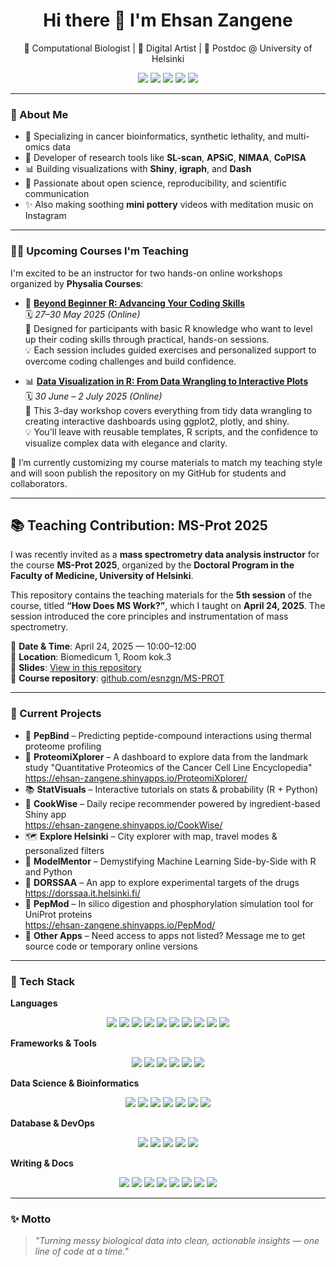 <h1 align="center">Hi there 👋 I'm Ehsan Zangene</h1>

<p align="center">
  🧬 Computational Biologist | 🎨 Digital Artist | 🔬 Postdoc @ University of Helsinki  
</p>

<p align="center">
  <a href="mailto:zangeneh.ehsan@gmail.com"><img src="https://img.shields.io/badge/email-%23D14836.svg?&style=flat-square&logo=gmail&logoColor=white"/></a>
  <a href="https://orcid.org/0000-0002-8913-8289"><img src="https://img.shields.io/badge/ORCID-0000--0002--8913--8289-green?logo=orcid&style=flat-square"/></a>
  <a href="https://scholar.google.ch/citations?user=Lw8WEiYAAAAJ&hl=en"><img src="https://img.shields.io/badge/Google%20Scholar-100000?style=flat-square&logo=Google%20Scholar&logoColor=white"/></a>
  <a href="https://www.linkedin.com/in/ehsan-zangene-42003777"><img src="https://img.shields.io/badge/LinkedIn-blue?logo=linkedin&logoColor=white&style=flat-square"/></a>
  <a href="https://esnzgn.github.io/esnzgn"><img src="https://img.shields.io/badge/Portfolio-Website-informational?style=flat-square&logo=github"/></a>
</p>

---

### 🧠 About Me

- 🎯 Specializing in cancer bioinformatics, synthetic lethality, and multi-omics data  
- 🧰 Developer of research tools like **SL-scan**, **APSiC**, **NIMAA**, **CoPISA**  
- 📊 Building visualizations with **Shiny**, **igraph**, and **Dash**  
- 🌿 Passionate about open science, reproducibility, and scientific communication  
- ✨ Also making soothing **mini pottery** videos with meditation music on Instagram  

---

### 🧑‍🏫 Upcoming Courses I'm Teaching

I'm excited to be an instructor for two hands-on online workshops organized by **Physalia Courses**:

- 🎯 **[Beyond Beginner R: Advancing Your Coding Skills](https://www.physalia-courses.org/courses-workshops/course47/)**  
  🗓️ *27–30 May 2025 (Online)*  
  📌 Designed for participants with basic R knowledge who want to level up their coding skills through practical, hands-on sessions.  
  💡 Each session includes guided exercises and personalized support to overcome coding challenges and build confidence.

- 📊 **[Data Visualization in R: From Data Wrangling to Interactive Plots](https://www.physalia-courses.org/courses-workshops/course56/)**  
  🗓️ *30 June – 2 July 2025 (Online)*  
  📌 This 3-day workshop covers everything from tidy data wrangling to creating interactive dashboards using ggplot2, plotly, and shiny.  
  💡 You'll leave with reusable templates, R scripts, and the confidence to visualize complex data with elegance and clarity.

📂 I’m currently customizing my course materials to match my teaching style and will soon publish the repository on my GitHub for students and collaborators.

---
## 📚 Teaching Contribution: MS-Prot 2025

I was recently invited as a **mass spectrometry data analysis instructor** for the course **MS-Prot 2025**, organized by the **Doctoral Program in the Faculty of Medicine, University of Helsinki**.

This repository contains the teaching materials for the **5th session** of the course, titled **“How Does MS Work?”**, which I taught on **April 24, 2025**. The session introduced the core principles and instrumentation of mass spectrometry.

📍 **Date & Time**: April 24, 2025 — 10:00–12:00  
📍 **Location**: Biomedicum 1, Room kok.3  
📂 **Slides**: [View in this repository](https://github.com/esnzgn/MS-PROT/blob/main/mass-spectrometry-fundamentals-5thsession.pdf)  
🔗 **Course repository**: [github.com/esnzgn/MS-PROT](https://github.com/esnzgn/MS-PROT)

---

### 🔭 Current Projects

- 🧪 **PepBind** – Predicting peptide-compound interactions using thermal proteome profiling  
- 🧪 **ProteomiXplorer** – A dashboard to explore data from the landmark study "Quantitative Proteomics of the Cancer Cell Line Encyclopedia"  
  https://ehsan-zangene.shinyapps.io/ProteomiXplorer/  
- 📚 **StatVisuals** – Interactive tutorials on stats & probability (R + Python)  
- 🍳 **CookWise** – Daily recipe recommender powered by ingredient-based Shiny app  
  https://ehsan-zangene.shinyapps.io/CookWise/  
- 🗺️ **Explore Helsinki** – City explorer with map, travel modes & personalized filters  
- 🤖 **ModelMentor** – Demystifying Machine Learning Side-by-Side with R and Python  
- 🧬 **DORSSAA** – An app to explore experimental targets of the drugs  
  https://dorssaa.it.helsinki.fi/  
- 🔬 **PepMod** – In silico digestion and phosphorylation simulation tool for UniProt proteins  
  https://ehsan-zangene.shinyapps.io/PepMod/  
- 🧰 **Other Apps** – Need access to apps not listed? Message me to get source code or temporary online versions  

---

### 🧰 Tech Stack

**Languages**  
<p align="center">
  <img src="https://img.shields.io/badge/-R-276DC3?style=flat-square&logo=r"/>
  <img src="https://img.shields.io/badge/-Python-3776AB?style=flat-square&logo=python"/>
  <img src="https://img.shields.io/badge/-Bash-4EAA25?style=flat-square&logo=gnu-bash"/>
  <img src="https://img.shields.io/badge/-JavaScript-F7DF1E?style=flat-square&logo=javascript&logoColor=black"/>
  <img src="https://img.shields.io/badge/-HTML5-E34F26?style=flat-square&logo=html5&logoColor=white"/>
  <img src="https://img.shields.io/badge/-CSS3-1572B6?style=flat-square&logo=css3"/>
  <img src="https://img.shields.io/badge/-C++-00599C?style=flat-square&logo=c%2B%2B"/>
  <img src="https://img.shields.io/badge/-C%23-239120?style=flat-square&logo=c-sharp"/>
  <img src="https://img.shields.io/badge/-Julia-9558B2?style=flat-square&logo=julia"/>
  <img src="https://img.shields.io/badge/-MATLAB-0076A8?style=flat-square&logo=mathworks"/>
</p>

**Frameworks & Tools**  
<p align="center">
  <img src="https://img.shields.io/badge/-Shiny-FF7043?style=flat-square&logo=rstudio"/>
  <img src="https://img.shields.io/badge/-Dash-003366?style=flat-square&logo=plotly"/>
  <img src="https://img.shields.io/badge/-ggplot2-BC5664?style=flat-square&logo=ggplot2"/>
  <img src="https://img.shields.io/badge/-Plotly-3F4F75?style=flat-square&logo=plotly"/>
  <img src="https://img.shields.io/badge/-D3.js-F9A03C?style=flat-square&logo=d3.js"/>
  <img src="https://img.shields.io/badge/-Graphviz-E94E31?style=flat-square&logo=graphviz"/>
</p>

**Data Science & Bioinformatics**  
<p align="center">
  <img src="https://img.shields.io/badge/-Bioconductor-478FCC?style=flat-square&logo=bioconductor"/>
  <img src="https://img.shields.io/badge/-Seurat-3082C5?style=flat-square"/>
  <img src="https://img.shields.io/badge/-Scanpy-00B5AD?style=flat-square"/>
  <img src="https://img.shields.io/badge/-pandas-150458?style=flat-square&logo=pandas"/>
  <img src="https://img.shields.io/badge/-NumPy-013243?style=flat-square&logo=numpy"/>
  <img src="https://img.shields.io/badge/-SciPy-8CAAE6?style=flat-square&logo=scipy"/>
  <img src="https://img.shields.io/badge/-Scikit--Learn-F7931E?style=flat-square&logo=scikit-learn"/>
</p>

**Database & DevOps**  
<p align="center">
  <img src="https://img.shields.io/badge/-SQLite-003B57?style=flat-square&logo=sqlite"/>
  <img src="https://img.shields.io/badge/-PostgreSQL-336791?style=flat-square&logo=postgresql"/>
  <img src="https://img.shields.io/badge/-CI/CD-2088FF?style=flat-square&logo=githubactions"/>
  <img src="https://img.shields.io/badge/-Docker-2496ED?style=flat-square&logo=docker"/>
  <img src="https://img.shields.io/badge/-Linux-FCC624?style=flat-square&logo=linux&logoColor=black"/>
</p>

**Writing & Docs**  
<p align="center">
  <img src="https://img.shields.io/badge/-RMarkdown-2C5282?style=flat-square&logo=rstudio"/>
  <img src="https://img.shields.io/badge/-Jupyter-F37626?style=flat-square&logo=jupyter"/>
  <img src="https://img.shields.io/badge/-Quarto-5624E9?style=flat-square"/>
  <img src="https://img.shields.io/badge/-Markdown-000000?style=flat-square&logo=markdown"/>
  <img src="https://img.shields.io/badge/-Git-F05032?style=flat-square&logo=git"/>
  <img src="https://img.shields.io/badge/-GitHub-181717?style=flat-square&logo=github"/>
  <img src="https://img.shields.io/badge/-GitLab-FC6D26?style=flat-square&logo=gitlab"/>
  <img src="https://img.shields.io/badge/-VS%20Code-007ACC?style=flat-square&logo=visual-studio-code"/>
</p>

---

### ✨ Motto

> _"Turning messy biological data into clean, actionable insights — one line of code at a time."_
